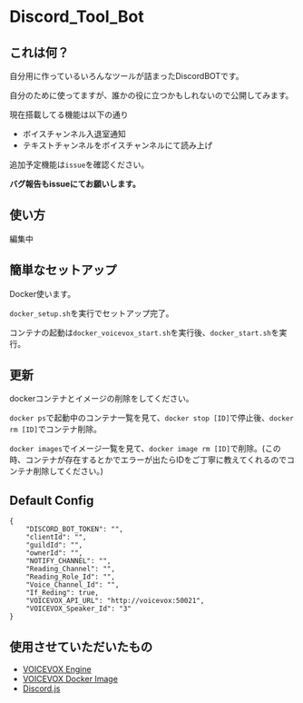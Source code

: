 # Discord_Tool_Bot
## これは何？
自分用に作っているいろんなツールが詰まったDiscordBOTです。

自分のために使ってますが、誰かの役に立つかもしれないので公開してみます。

現在搭載してる機能は以下の通り

- ボイスチャンネル入退室通知
- テキストチャンネルをボイスチャンネルにて読み上げ

追加予定機能は``issue``を確認ください。

**バグ報告もissueにてお願いします。**

## 使い方
編集中

## 簡単なセットアップ
Docker使います。

``docker_setup.sh``を実行でセットアップ完了。

コンテナの起動は``docker_voicevox_start.sh``を実行後、``docker_start.sh``を実行。

## 更新
dockerコンテナとイメージの削除をしてください。

``docker ps``で起動中のコンテナ一覧を見て、``docker stop [ID]``で停止後、``docker rm [ID]``でコンテナ削除。

``docker images``でイメージ一覧を見て、``docker image rm [ID]``で削除。(この時、コンテナが存在するとかでエラーが出たらIDをご丁寧に教えてくれるのでコンテナ削除してください。)

## Default Config
```
{
	"DISCORD_BOT_TOKEN": "",
	"clientId": "",
	"guildId": "",
	"ownerId": "",
	"NOTIFY_CHANNEL": "",
	"Reading_Channel": "",
	"Reading_Role_Id": "",
	"Voice_Channel_Id": "",
	"If_Reding": true,
	"VOICEVOX_API_URL": "http://voicevox:50021",
	"VOICEVOX_Speaker_Id": "3"
}

```

## 使用させていただいたもの

- [VOICEVOX Engine](https://github.com/VOICEVOX/voicevox_engine)
- [VOICEVOX Docker Image](https://hub.docker.com/r/voicevox/voicevox_engine)
- [Discord.js](https://discord.js.org/)

